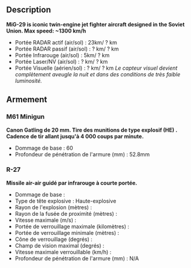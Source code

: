 ## Description
**MiG-29 is iconic twin-engine jet fighter aircraft designed in the Soviet Union. Max speed: ~1300 km/h**
* Portée RADAR actif (air/sol) : 23km/ ? km
* Portée RADAR passif (air/sol) : ? km/ ? km
* Portée Infrarouge (air/sol) : 5km/ ? km
* Portée Laser/NV (air/sol) : ? km/ ? km
* Portée Visuelle (aérien/sol) : ? km/ ? km
*Le capteur visuel devient complètement aveugle la nuit et dans des conditions de très faible luminosité.*

## Armement
### M61 Minigun
**Canon Gatling de 20 mm.  Tire des munitions de type explosif (HE) . Cadence de tir allant jusqu'à 4 000 coups par minute.**
* Dommage de base : 60
* Profondeur de pénétration de l'armure (mm) : 52.8mm
### R-27
**Missile air-air guidé par infrarouge à courte portée.**
* Dommage de base : 
* Type de tête explosive : Haute-explosive
* Rayon de l'explosion (mètres) : 
* Rayon de la fusée de proximité (mètres) : 
* Vitesse maximale (m/s) : 
* Portée de verrouillage maximale (kilomètres) : 
* Portée de verrouillage minimale (mètres) : 
* Cône de verrouillage (degrés) : 
* Champ de vision maximal (degrés) : 
* Vitesse maximale verrouillable (km/h) : 
* Profondeur de pénétration de l'armure (mm) : N/A
